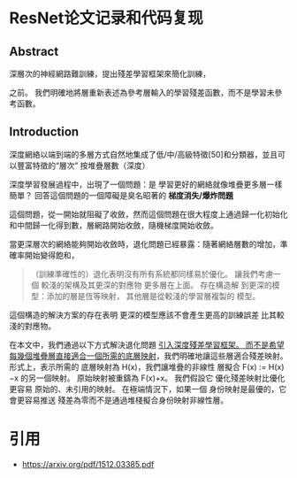 # ResNet论文记录和代码复现

## Abstract

深層次的神經網路難訓練，提出殘差學習框架來簡化訓練，



之前。 我們明確地將層重新表述為參考層輸入的學習殘差函數，而不是學習未參考函數。







## Introduction

深度網絡以端到端的多層方式自然地集成了低/中/高級特徵[50]和分類器，並且可以豐富特徵的“層次”
按堆疊層數（深度）



深度學習發展過程中，出現了一個問題：是
學習更好的網絡就像堆疊更多層一樣簡單？
回答這個問題的一個障礙是臭名昭著的
**梯度消失/爆炸問題**



這個問題，從一開始就阻礙了收斂，然而這個問題在很大程度上通過歸一化初始化和中間歸一化得到數，層網路開始收斂，隨機梯度開始收斂。



當更深層次的網絡能夠開始收斂時，退化問題已經暴露：隨著網絡層數的增加，準確率開始變得飽和，



> （訓練準確性的）退化表明沒有所有系統都同樣易於優化。 讓我們考慮一個
> 較淺的架構及其更深的對應物
> 更多層在上面。 存在構造解
> 到更深的模型：添加的層是恆等映射，
> 其他層是從較淺的學習層複製的
> 模型。

這個構造的解決方案的存在表明
更深的模型應該不會產生更高的訓練誤差
比其較淺的對應物。



在本文中，我們通過以下方式解決退化問題
<u>引入深度殘差學習框架。 而不是希望每幾個堆疊層直接適合一個所需的底層映射</u>，我們明確地讓這些層適合殘差映射。 形式上，表示所需的
底層映射為 H(x)，我們讓堆疊的非線性
層擬合 F(x) := H(x)−x 的另一個映射。 原始映射被重鑄為 F(x)+x。 我們假設它
優化殘差映射比優化更容易
原始的、未引用的映射。 在極端情況下，如果一個
身份映射是最優的，它會更容易推送
殘差為零而不是通過堆棧擬合身份映射非線性層。



# 引用

- https://arxiv.org/pdf/1512.03385.pdf